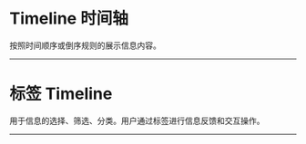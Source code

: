 # Timeline 时间轴

按照时间顺序或倒序规则的展示信息内容。

---

# 标签 Timeline

用于信息的选择、筛选、分类。用户通过标签进行信息反馈和交互操作。

---

<script setup>
import TimelineBasicUse from "./component/timeline-basic-use.md"
import TimelineCustomContent from "./component/timeline-custom-content.md"
import TimelineCustomNode from "./component/timeline-custom-node.md"
import TimelineLine from "./component/timeline-line.md"
import TimelineGhost from "./component/timeline-ghost.md"
import TimelineType from "./component/timeline-type.md"
import TimelineVertical from "./component/timeline-vertical.md"
import TimelineHorizontal from "./component/timeline-horizontal.md"
import TimelineLabelPosition  from "./component/timeline-label-position.md"
import TimelineCustomLabel from "./component/timeline-custom-label.md"
import TimelineApi from "./component/timeline-api.md"
import TimelineTip from "./component/timeline-tip.md"
</script>

<timeline-basic-use />
<timeline-custom-content />
<timeline-custom-node />
<timeline-line />
<timeline-ghost />
<timeline-type />
<timeline-vertical />
<timeline-horizontal />
<timeline-label-position />
<timeline-custom-label />
<timeline-api />
<timeline-tip />
